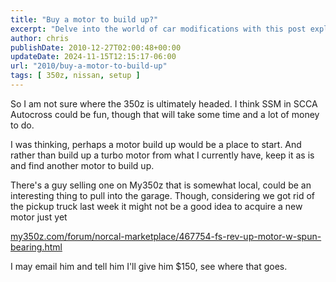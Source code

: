 ```yaml
---
title: "Buy a motor to build up?"
excerpt: "Delve into the world of car modifications with this post exploring the possibilities for a 350z motor build for SCCA Autocross."
author: chris
publishDate: 2010-12-27T02:00:48+00:00
updateDate: 2024-11-15T12:15:17-06:00
url: "2010/buy-a-motor-to-build-up"
tags: [ 350z, nissan, setup ]
---
```


So I am not sure where the 350z is ultimately headed. I think SSM in SCCA Autocross could be fun, though that will take some time and a lot of money to do.

I was thinking, perhaps a motor build up would be a place to start. And rather than build up a turbo motor from what I currently have, keep it as is and find another motor to build up.

There's a guy selling one on My350z that is somewhat local, could be an interesting thing to pull into the garage. Though, considering we got rid of the pickup truck last week it might not be a good idea to acquire a new motor just yet

<a href="https://my350z.com/forum/norcal-marketplace/467754-fs-rev-up-motor-w-spun-bearing.html">my350z.com/forum/norcal-marketplace/467754-fs-rev-up-motor-w-spun-bearing.html</a>

I may email him and tell him I'll give him $150, see where that goes.

